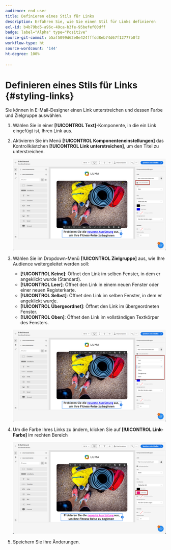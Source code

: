 ```yaml
---
audience: end-user
title: Definieren eines Stils für Links
description: Erfahren Sie, wie Sie einen Stil für Links definieren
exl-id: b4b79bd5-a96c-49ca-b3fe-95befef00dff
badge: label="Alpha" type="Positive"
source-git-commit: b5af5099d62e0e424fffdd8eb74d67f12777b0f2
workflow-type: ht
source-wordcount: '144'
ht-degree: 100%

---
```



# Definieren eines Stils für Links {#styling-links}

Sie können in E-Mail-Designer einen Link unterstreichen und dessen Farbe und Zielgruppe auswählen.

1. Wählen Sie in einer **[!UICONTROL Text]**-Komponente, in die ein Link eingefügt ist, Ihren Link aus.

1. Aktivieren Sie im Menü **[!UICONTROL Komponenteneinstellungen]** das Kontrollkästchen **[!UICONTROL Link unterstreichen]**, um den Titel zu unterstreichen.

   ![](assets/link_1.png)

1. Wählen Sie im Dropdown-Menü **[!UICONTROL Zielgruppe]** aus, wie Ihre Audience weitergeleitet werden soll:

   * **[!UICONTROL Keine]**: Öffnet den Link im selben Fenster, in dem er angeklickt wurde (Standard).
   * **[!UICONTROL Leer]**: Öffnet den Link in einem neuen Fenster oder einer neuen Registerkarte.
   * **[!UICONTROL Selbst]**: Öffnet den Link im selben Fenster, in dem er angeklickt wurde.
   * **[!UICONTROL Übergeordnet]**: Öffnet den Link im übergeordneten Fenster.
   * **[!UICONTROL Oben]**: Öffnet den Link im vollständigen Textkörper des Fensters.

   ![](assets/link_2.png)

1. Um die Farbe Ihres Links zu ändern, klicken Sie auf **[!UICONTROL Link-Farbe]** im rechten Bereich

   ![](assets/link_3.png)

1. Speichern Sie Ihre Änderungen.
